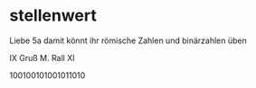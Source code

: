 # stellenwert
Liebe 5a
damit könnt ihr römische Zahlen und binärzahlen üben 

IX Gruß M. Rall XI

100100101001011010
